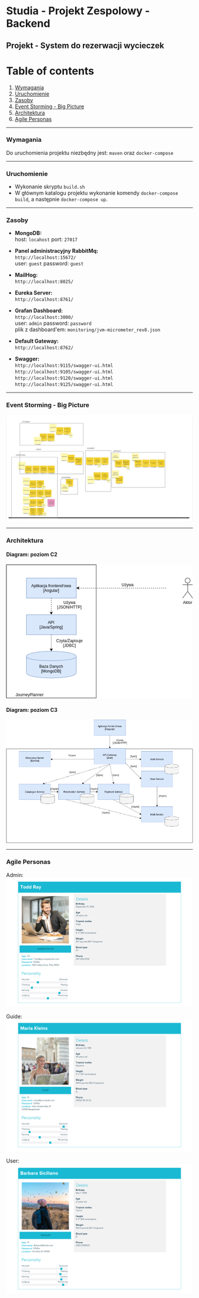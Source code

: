 # Studia - Projekt Zespolowy - Backend
## Projekt - System do rezerwacji wycieczek

# Table of contents

1. [Wymagania](#wymagania)
2. [Uruchomienie](#uruchomienie)
3. [Zasoby](#zasoby)
4. [Event Storming - Big Picture](#event-storming---big-picture-event-storming)
5. [Architektura](#architektura)
6. [Agile Personas](#agile-personas)

---
### Wymagania

Do uruchomienia projektu niezbędny jest: `maven` oraz `docker-compose`

---

### Uruchomienie

* Wykonanie skryptu `build.sh`
* W głównym katalogu projektu wykonanie komendy `docker-compose build`, a następnie `docker-compose up`.

---

### Zasoby

* **MongoDB:**  
host: `locahost` port: `27017`

* **Panel administracyjny RabbitMq:**  
`http://localhost:15672/`  
user: `guest` password: `guest`

* **MailHog:**  
`http://localhost:8025/`

* **Eureka Server:**  
`http://localhost:8761/`

* **Grafan Dashboard:**  
`http://localhost:3000/`  
user: `admin` password: `password`  
plik z dashboard'em: `monitoring/jvm-micrometer_rev8.json`

* **Default Gateway:**  
``http://localhost:8762/``

* **Swagger:**  
``http://localhost:9115/swagger-ui.html``  
``http://localhost:9105/swagger-ui.html``  
``http://localhost:9120/swagger-ui.html``  
``http://localhost:9125/swagger-ui.html``  

---

### Event Storming - Big Picture 

![Image event-storming-big-picture](docs/event-storming-big-picture.png)


----

### Architektura

#### Diagram: poziom C2

![C2 diagram](docs/C4/C2.png)

#### Diagram: poziom C3

![C3 diagram](docs/C4/C3.png)

----

### Agile Personas

Admin:
![Admin](docs/agile_personas/admin.png)

Guide:
![Guide](docs/agile_personas/guide.png)

User:
![User](docs/agile_personas/user.png)
